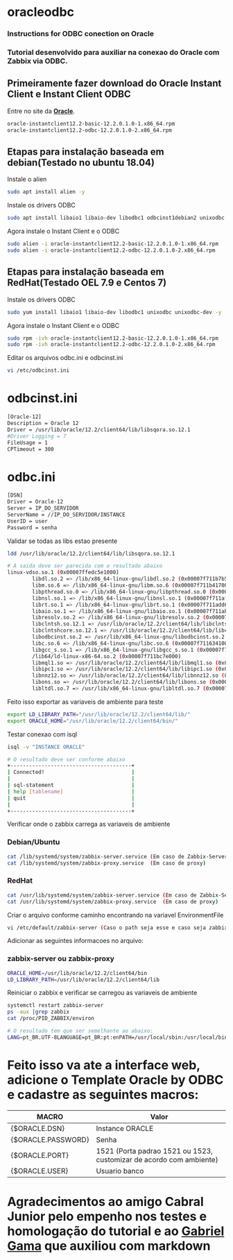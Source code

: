 # oracleodbc
### Instructions for ODBC conection on Oracle
### Tutorial desenvolvido para auxiliar na conexao do Oracle com Zabbix via ODBC.


## Primeiramente fazer download do Oracle Instant Client e Instant Client ODBC
Entre no site da **[Oracle](https://www.oracle.com/technetwork/topics/linuxx86-64soft-092277.html)**.
```sh
oracle-instantclient12.2-basic-12.2.0.1.0-1.x86_64.rpm
oracle-instantclient12.2-odbc-12.2.0.1.0-2.x86_64.rpm
```

## Etapas para instalação baseada em debian(Testado no ubuntu 18.04)

Instale o alien
```sh
sudo apt install alien -y
```
Instale os drivers ODBC
```sh
sudo apt install libaio1 libaio-dev libodbc1 odbcinst1debian2 unixodbc unixodbc-dev -y
```
Agora instale o Instant Client e o ODBC
```sh
sudo alien -i oracle-instantclient12.2-basic-12.2.0.1.0-1.x86_64.rpm
sudo alien -i oracle-instantclient12.2-odbc-12.2.0.1.0-2.x86_64.rpm
```

## Etapas para instalação baseada em RedHat(Testado OEL 7.9 e Centos 7)
Instale os drivers ODBC
```sh
sudo yum install libaio1 libaio-dev libodbc1 unixodbc unixodbc-dev -y
```
Agora instale o Instant Client e o ODBC
```sh
sudo rpm -ivh oracle-instantclient12.2-basic-12.2.0.1.0-1.x86_64.rpm
sudo rpm -ivh oracle-instantclient12.2-odbc-12.2.0.1.0-2.x86_64.rpm
```

Editar os arquivos odbc.ini e odbcinst.ini
```sh
vi /etc/odbcinst.ini
```
# odbcinst.ini
```sh
[Oracle-12]
Description = Oracle 12
Driver = /usr/lib/oracle/12.2/client64/lib/libsqora.so.12.1
#Driver Logging = 7
FileUsage = 1
CPTimeout = 300
```

# odbc.ini
```sh
[DSN]
Driver = Oracle-12
Server = IP_DO_SERVIDOR
ServerName = //IP_DO_SERVIDOR/INSTANCE
UserID = user
Password = senha
```
Validar se todas as libs estao presente
```sh
ldd /usr/lib/oracle/12.2/client64/lib/libsqora.so.12.1

# A saida deve ser parecida com o resultado abaixo
linux-vdso.so.1 (0x00007ffedc5e1000)
        libdl.so.2 => /lib/x86_64-linux-gnu/libdl.so.2 (0x00007f711b7b5000)
        libm.so.6 => /lib/x86_64-linux-gnu/libm.so.6 (0x00007f711b417000)
        libpthread.so.0 => /lib/x86_64-linux-gnu/libpthread.so.0 (0x00007f711b1f8000)
        libnsl.so.1 => /lib/x86_64-linux-gnu/libnsl.so.1 (0x00007f711afde000)
        librt.so.1 => /lib/x86_64-linux-gnu/librt.so.1 (0x00007f711add6000)
        libaio.so.1 => /lib/x86_64-linux-gnu/libaio.so.1 (0x00007f711abd4000)
        libresolv.so.2 => /lib/x86_64-linux-gnu/libresolv.so.2 (0x00007f711a9ba000)
        libclntsh.so.12.1 => /usr/lib/oracle/12.2/client64/lib/libclntsh.so.12.1 (0x00007f7116f15000)
        libclntshcore.so.12.1 => /usr/lib/oracle/12.2/client64/lib/libclntshcore.so.12.1 (0x00007f7116947000)
        libodbcinst.so.2 => /usr/lib/x86_64-linux-gnu/libodbcinst.so.2 (0x00007f7116732000)
        libc.so.6 => /lib/x86_64-linux-gnu/libc.so.6 (0x00007f7116341000)
        libgcc_s.so.1 => /lib/x86_64-linux-gnu/libgcc_s.so.1 (0x00007f7116129000)
        /lib64/ld-linux-x86-64.so.2 (0x00007f711bc7e000)
        libmql1.so => /usr/lib/oracle/12.2/client64/lib/libmql1.so (0x00007f7115eb2000)
        libipc1.so => /usr/lib/oracle/12.2/client64/lib/libipc1.so (0x00007f7115a7f000)
        libnnz12.so => /usr/lib/oracle/12.2/client64/lib/libnnz12.so (0x00007f7115336000)
        libons.so => /usr/lib/oracle/12.2/client64/lib/libons.so (0x00007f71150e8000)
        libltdl.so.7 => /usr/lib/x86_64-linux-gnu/libltdl.so.7 (0x00007f7114ede000)
 ```       
Feito isso exportar as variaveis de ambiente para teste
```sh
export LD_LIBRARY_PATH="/usr/lib/oracle/12.2/client64/lib/"
export ORACLE_HOME="/usr/lib/oracle/12.2/client64/bin/"
```

Testar conexao com isql
```sh
isql -v "INSTANCE ORACLE"

# O resultado deve ser conforme abaixo
+---------------------------------------+
| Connected!                            |
|                                       |
| sql-statement                         |
| help [tablename]                      |
| quit                                  |
|                                       |
+---------------------------------------+
```

Verificar onde o zabbix carrega as variaveis de ambiente
### Debian/Ubuntu
```sh
cat /lib/systemd/system/zabbix-server.service (Em caso de Zabbix-Server)
cat /lib/systemd/system/zabbix-proxy.service  (Em caso de proxy)
``` 
### RedHat
```sh
cat /usr/lib/systemd/system/zabbix-server.service (Em caso de Zabbix-Server)
cat /usr/lib/systemd/system/zabbix-proxy.service  (Em caso de proxy)
``` 

Criar o arquivo conforme caminho encontrando na variavel EnvironmentFile
```sh
vi /etc/default/zabbix-server (Caso o path seja esse e caso seja zabbix server, adaptar de acordo com o ambiente)
```
Adicionar as seguintes informacoes no arquivo:
### zabbix-server ou zabbix-proxy
```sh
ORACLE_HOME=/usr/lib/oracle/12.2/client64/bin
LD_LIBRARY_PATH=/usr/lib/oracle/12.2/client64/lib
```
Reiniciar o zabbix e verificar se carregou as variaveis de ambiente
```sh
systemctl restart zabbix-server
ps -aux |grep zabbix
cat /proc/PID_ZABBIX/environ

# O resultado tem que ser semelhante ao abaixo:
LANG=pt_BR.UTF-8LANGUAGE=pt_BR:pt:enPATH=/usr/local/sbin:/usr/local/bin:/usr/sbin:/usr/bin:/opt/oracle/instantclient_12_2/INVOCATION_ID=d6c9931de97a4df6af7bb6db7f7d342aJOURNAL_STREAM=8:11598215CONFFILE=/etc/zabbix/zabbix_proxy.confLD_LIBRARY_PATH=/usr/lib/oracle/12.2/client64/libORACLE_HOME=/usr/lib/oracle/12.2/client64/bin
```

# Feito isso va ate a interface web, adicione o Template Oracle by ODBC e cadastre as seguintes macros:
| MACRO              | Valor |
|------------------- | ----- |
| {$ORACLE.DSN}      | Instance ORACLE |
| {$ORACLE.PASSWORD} | Senha |
| {$ORACLE.PORT}     | 1521 (Porta padrao 1521 ou 1523, customizar de acordo com ambiente) |
| {$ORACLE.USER}     | Usuario banco |




# Agradecimentos ao amigo Cabral Junior pelo empenho nos testes e homologação do tutorial e ao [Gabriel Gama](https://github.com/tr4kthebox) que auxiliou com markdown 

